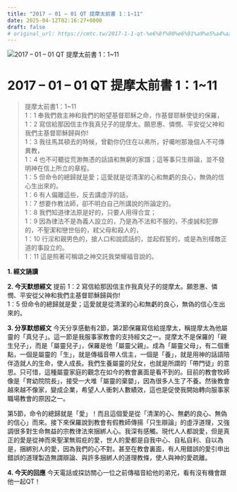 ```yaml
---
title: "2017 – 01 – 01 QT 提摩太前書 1：1~11"
date: 2025-04-12T02:16:27+0800
draft: false
# original_url: https://cmtc.tw/2017-1-1-qt-%e6%8f%90%e6%91%a9%e5%a4%aa%e5%89%8d%e6%9b%b81%ef%bc%9a111
---
```


![2017 – 01 – 01 QT 提摩太前書 1：1\~11](/images/qt.jpg   "2017 – 01 – 01 QT 提摩太前書 1：1\~11")

# 2017 – 01 – 01 QT 提摩太前書 1：1\~11

> 提摩太前書1：1\~11  
> 1：1 奉我們救主神和我們的盼望基督耶穌之命，作基督耶穌使徒的保羅，  
> 1：2 寫信給那因信主作我真兒子的提摩太。願恩惠、憐憫、平安從父神和我們主基督耶穌歸與你!  
> 1：3 我往馬其頓去的時候，曾勸你仍住在以弗所，好囑咐那幾個人不可傳異教，  
> 1：4 也不可聽從荒渺無憑的話語和無窮的家譜；這等事只生辯論，並不發明神在信上所立的章程。  
> 1：5 但命令的總歸就是愛；這愛就是從清潔的心和無虧的良心，無偽的信心生出來的。  
> 1：6 有人偏離這些，反去講虛浮的話，  
> 1：7 想要作教法師，卻不明白自己所講說的所論定的。  
> 1：8 我們知道律法原是好的，只要人用得合宜；  
> 1：9 因為律法不是為義人設立的，乃是為不法和不服的，不虔誠和犯罪的，不聖潔和戀世俗的，弒父母和殺人的，  
> 1：10 行淫和親男色的，搶人口和說謊話的，並起假誓的，或是為別樣敵正道的事設立的。  
> 1：11 這是照著可稱頌之神交託我榮耀福音說的。

**1.  經文誦讀**

**2.  今天默想經文**
提前 1：2 寫信給那因信主作我真兒子的提摩太。願恩惠、憐憫、平安從父神和我們主基督耶穌歸與你!  
1：5 但命令的總歸就是愛；這愛就是從清潔的心和無虧的良心，無偽的信心生出來的。

**3. 分享默想經文**
今天分享感動有2節，第2節保羅寫信給提摩太，稱提摩太為他屬靈的「真兒子」。這一節是我服事家教會的支持經文之一。提摩太不是保羅的「親生兒子」，而是「屬靈兒子」，保羅是他「屬靈父親」。成為「屬靈父母」，有二個重點，一個是屬靈的「生」，就是傳福音帶人信主，一個是「養」，就是用神的話語陪伴造就人的生命，使人成長。我們生養屬靈的兒女，也就是所謂的「帶門徒」的意思。只可惜，這種屬靈家庭的觀念在如今的教會裏面是看不到的。目前的教會牧師像是「育幼院院長」，接受一大堆「屬靈的棄嬰」，因為很多人生了不養。然後教會越來越不像家，變成企業，希望人人衝刺人數績效，這也是促使我開始轉向服事家職場教會的原因之一。

第5節，命令的總歸就是「愛」！而且這個愛是從「清潔的心、無虧的良心、無偽的信心」而來。接下來保羅說到教會有假教師傳揚「只生辯論」的虛浮道理，又強調很多對生命無益的宗教律法來捆綁人心。我深有感觸。現代人人都說愛，但是真正的愛是從神而來聖潔無瑕疪的愛，世人的愛都是自我中心、自私自利、自以為是，捆綁別人的愛，因為我們的心不對。甚至在教會裏面，有人用錯誤的愛引申出錯誤的道理製造無謂辯論、與許多捆綁人的道理教條，使人與神的愛疏離。

**4. 今天的回應**
今天電話或探訪關心一位之前傳福音給他的弟兄，看有沒有機會跟他一起QT！
